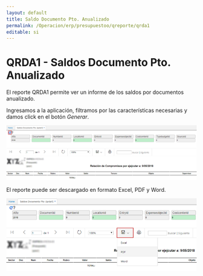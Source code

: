 ```yaml
---
layout: default
title: Saldo Documento Pto. Anualizado
permalink: /Operacion/erp/presupuestoo/qreporte/qrda1
editable: si
---
```


# QRDA1 - Saldos Documento Pto. Anualizado


El reporte QRDA1 permite ver un informe de los saldos por documentos anualizado.

Ingresamos a la aplicación, filtramos por las características necesarias y damos click en el botón _Generar_.  

![](qrda11.png)

El reporte puede ser descargado en formato Excel, PDF y Word.   

![](qrda12.png)
